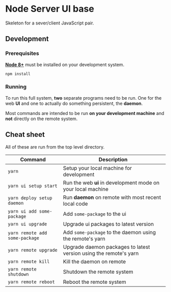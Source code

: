 # Node Server UI base

Skeleton for a sever/client JavaScript pair.

## Development

### Prerequisites

[**Node 8+**](https://nodejs.org/en/download) must be installed on your development system.

```bash
npm install
```

### Running

To run this full system, **two** separate programs need to be run.
One for the web **UI** and one to actually do something persistent, the **daemon**.

Most commands are intended to be run **on your development machine** and **not** directly on the remote system.

## Cheat sheet

All of these are run from the top level directory.

| Command                        | Description                                                       |
| ------------------------------ | ----------------------------------------------------------------- |
| `yarn`                         | Setup your local machine for development                          |
| `yarn ui setup start`          | Run the web **ui** in development mode on your local machine      |
| `yarn deploy setup daemon`     | Run **daemon** on remote with most recent local code              |
| `yarn ui add some-package`     | Add `some-package` to the ui                                      |
| `yarn ui upgrade`              | Upgrade ui packages to latest version                             |
| `yarn remote add some-package` | Add `some-package` to the daemon using the remote's yarn          |
| `yarn remote upgrade`          | Upgrade daemon packages to latest version using the remote's yarn |
| `yarn remote kill`             | Kill the daemon on remote                                         |
| `yarn remote shutdown`         | Shutdown the remote system                                        |
| `yarn remote reboot`           | Reboot the remote system                                          |
